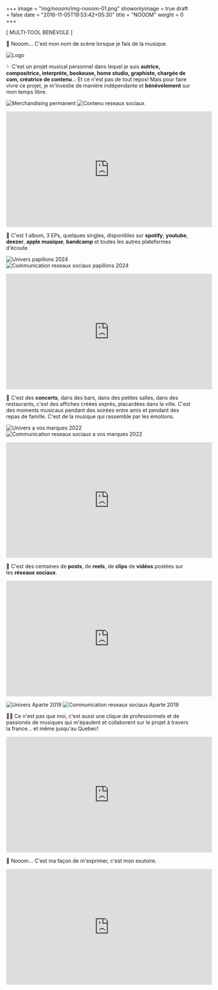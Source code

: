 +++
image = "img/nooom/img-nooom-01.png"
showonlyimage = true
draft = false
date = "2016-11-05T19:53:42+05:30"
title = "NOOOM"
weight = 0
+++


[ MULTI-TOOL BENEVOLE ]
<!--more-->

🫣 Nooom... C'est mon nom de scène lorsque je fais de la musique.


![Logo][1]

✨ C'est un projet musical personnel dans lequel je suis **autrice, compositrice, interprète, bookeuse, home studio, graphiste, chargée de com, créatrice de contenu**... Et ce n'est pas de tout repos! Mais pour faire vivre ce projet, je m'investie de manière indépendante et **bénévolement** sur mon temps libre.

![Merchandising permanent][2]
![Contenu reseaux sociaux][3]

<div class="row media-block">
    <div class="col-sm-12">
      <div class="embed-responsive embed-responsive-16by9">
        <iframe width="560" height="315" src="https://www.youtube.com/embed/IFJ2EBZKMa0?si=JQpSMOo2TGXUu4eP" title="YouTube video player" frameborder="0" allow="accelerometer; autoplay; clipboard-write; encrypted-media; gyroscope; picture-in-picture; web-share" referrerpolicy="strict-origin-when-cross-origin" allowfullscreen></iframe>
      </div>
    </div>
  </div>
</p>

📌 C'est 1 album, 3 EPs, quelques singles, disponibles sur **spotify**, **youtube**, **deezer**, **apple musique**, **bandcamp** et toutes les autres plateformes d'écoute.

![Univers papillons 2024][4]
![Communication reseaux sociaux papillons 2024][5]

<div class="row media-block">
    <div class="col-sm-12">
      <div class="embed-responsive embed-responsive-16by9">
        <iframe width="560" height="315" src="https://www.youtube.com/embed/CajTGOU-dkY?si=F-5TxfVQ6y1-55Np" title="YouTube video player" frameborder="0" allow="accelerometer; autoplay; clipboard-write; encrypted-media; gyroscope; picture-in-picture; web-share" referrerpolicy="strict-origin-when-cross-origin" allowfullscreen></iframe>
      </div>
    </div>
  </div>
</p>

🎉 C'est des **concerts**, dans des bars, dans des petites salles, dans des restaurants, c'est des affiches créées exprès, placardées dans la ville. C'est des moments musicaux pendant des soirées entre amis et pendant des repas de famille. C'est de la musique qui rassemble par les émotions.

![Univers a vos marques 2022][6]
![Communication reseaux sociaux a vos marques 2022][7]

<div class="row media-block">
    <div class="col-sm-12">
      <div class="embed-responsive embed-responsive-16by9">
        <iframe width="560" height="315" src="https://www.youtube.com/embed/HADU5Ktc8MM?si=cGOrXFsCG7tocv-7" title="YouTube video player" frameborder="0" allow="accelerometer; autoplay; clipboard-write; encrypted-media; gyroscope; picture-in-picture; web-share" referrerpolicy="strict-origin-when-cross-origin" allowfullscreen></iframe>
      </div>
    </div>
  </div>
</p>

📲 C'est des centaines de **posts**, de **reels**, de **clips** de **vidéos** postées sur les **réseaux sociaux**. 


<div class="row media-block">
    <div class="col-sm-12">
      <div class="embed-responsive embed-responsive-16by9">
        <iframe width="560" height="315" src="https://www.youtube.com/embed/7VNO_zfd6CM?si=HhW_H8ft6kG3uou4" title="YouTube video player" frameborder="0" allow="accelerometer; autoplay; clipboard-write; encrypted-media; gyroscope; picture-in-picture; web-share" referrerpolicy="strict-origin-when-cross-origin" allowfullscreen></iframe>
      </div>
    </div>
  </div>
</p>

![Univers Aparte 2019][8]
![Communication reseaux sociaux Aparte 2019][9]


👌🏻 Ce n'est pas que moi, c'est aussi une clique de professionnels et de passionés de musiques qui m'épaulent et collaborent sur le projet à travers la france... et même jusqu'au Quebec!

<div class="row media-block">
    <div class="col-sm-12">
      <div class="embed-responsive embed-responsive-16by9">
        <iframe width="560" height="315" src="https://www.youtube.com/embed/ZimUvQsSl0k?si=P0mrShxHp1lhTUnS" title="YouTube video player" frameborder="0" allow="accelerometer; autoplay; clipboard-write; encrypted-media; gyroscope; picture-in-picture; web-share" referrerpolicy="strict-origin-when-cross-origin" allowfullscreen></iframe>
      </div>
    </div>
  </div>
</p>

🌙 Nooom... C'est ma façon de m'exprimer, c'est mon exutoire. 


<div class="row media-block">
    <div class="col-sm-12">
      <div class="embed-responsive embed-responsive-16by9">
        <iframe width="560" height="315" src="https://www.youtube.com/embed/BY3Pt5xu2KU?si=6HXcsCjGdUMv85f1" title="YouTube video player" frameborder="0" allow="accelerometer; autoplay; clipboard-write; encrypted-media; gyroscope; picture-in-picture; web-share" referrerpolicy="strict-origin-when-cross-origin" allowfullscreen></iframe>
      </div>
    </div>
  </div>
</p>


[1]: /img/nooom/img-nooom-01.png
[2]: /img/nooom/img-nooom-02.png
[3]: /img/nooom/img-nooom-03.png
[4]: /img/nooom/img-nooom-04.png
[5]: /img/nooom/img-nooom-05.png
[6]: /img/nooom/img-nooom-06.png
[7]: /img/nooom/img-nooom-07.png
[8]: /img/nooom/img-nooom-08.png
[9]: /img/nooom/img-nooom-09.png

